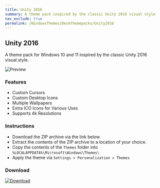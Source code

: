 ```yaml
---
title: Unity 2016
summary: A theme pack inspired by the classic Unity 2016 visual style
nav_exclude: true
permalink: /WindowsThemes/Deskthemepacks/Unity2016
---
```


## Unity 2016

A theme pack for Windows 10 and 11 inspired by the classic Unity 2016 visual style.

![Preview](https://gitlab.com/the-back-room/deskthemepacks/sfw/unity-2016/-/raw/main/Extras/Preview.bmp)

### Features

- Custom Cursors
- Custom Desktop Icons
- Multiple Wallpapers
- Extra ICO Icons for Various Uses
- Supports 4k Resolutions

### Instructions

- Download the ZIP archive via the link below.
- Extract the contents of the ZIP archive to a location of your choice.
- Copy the contents of the `Themes` folder into `%LOCALAPPDATA%\Microsoft\Windows\Themes\`
- Apply the theme via `Settings > Personalization > Themes`

### Download

[![Download](https://img.shields.io/badge/GitLab-black?style=plastic&logo=gitlab&logoColor=white&logoSize=auto&labelColor=red&color=black&cacheSeconds=3600)](https://gitlab.com/the-back-room/deskthemepacks/sfw/unity-2016/-/archive/main/unity-2016-main.zip)